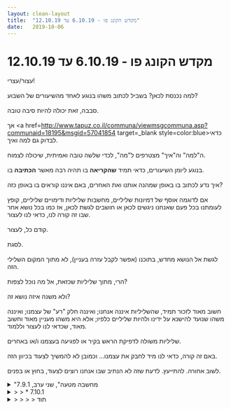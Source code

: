 ```yaml
---
layout: clean-layout
title:  "מקדש הקונג פו - 6.10.19 עד 12.10.19"
date:   2019-10-06
---
```

# מקדש הקונג פו - 6.10.19 עד 12.10.19 
עצור/עצרי!<br> <br> למה נכנסת לכאן? בשביל לכתוב משהו בנוגע לאחד מהשיעורים של השבוע?<br> <br> סבבה, זאת יכולה להיות סיבה טובה.<br> <br> אך <a href=http://www.tapuz.co.il/communa/viewmsgcommuna.asp?communaid=18195&msgid=57041854 target=_blank style=color:blue>כדאי לבדוק</a> גם למה ואיך.<br> <br> ה&quot;למה&quot; וה&quot;איך&quot; מצטרפים ל&quot;מה&quot;, לכדי שלשה טובה ואמיתית, שיכולה לצמוח.<br> <br> בנוגע ליומן השיעורים, כדאי תמיד <b>שהקריאה</b> בו תהיה רבה מאשר <b>הכתיבה</b> בו.<br> <br> איך נדע לכתוב בו באופן שמהנה אותנו ואת האחרים, באם איננו קוראים בו באופן כזה?<br> <br> אם לדוגמה אוסף של דמיונות שליליים, מחשבות שליליות ודימויים שליליים, קופץ לעומתנו בכל פעם שאנחנו ניגשים לכאן או חושבים לגשת לכאן, אז כמו בכל נושא אחר שבו זה קורה לנו, כדאי לנו לעצור.<br> <br> קודם כל, לעצור.<br> <br> לסגת.<br> <br> לגשת אל הנושא מחדש, בתוכנו (אפשר לקבל עזרה בעניין), לא מתוך המקום השלילי הזה.<br> <br> הרי, מתוך שליליות שכזאת, אל מה נוכל לצפות?<br> <br> ולא משנה איזה נושא זה?<br> <br> חשוב מאוד לזכור תמיד, שהשליליות איננה אנחנו; ואיננה חלק &quot;רע&quot; של עצמנו; ואיננה משהו שנועד להישנא על ידינו ולהיות שליליים כלפיו; אלא היא משהו מעניין מאוד וחשוב מאוד, שכדאי לנו לעצור וללמוד.<br> <br> שליליות משולה לדפיקת הראש בקיר או לפגיעה בעצמנו ו/או באחרים.<br> <br> באם זה קורה, כדאי לנו מיד לחבק את עצמנו... וכמובן לא להמשיך לצעוד בכיוון הזה.<br> <br> לשוב אחורה. להתייעץ. לדעת שזה לא הנתיב שבו אנחנו רוצים לצעוד, בחוץ או בפנים.

<details>
                    <summary>"מחשבה מטעה", שני ערב, 7.9.1</summary>
                    אני מנסה לדלות מהשיעור אתמול מידע, ולא מוצא כל כך.<br> <br> אני יודע מה קרה, אבל לא מוצא משהו משמעותי לשתף בו.<br> <br> היו רגעים משמעותיים. זה בטוח. התבוננויות שכאלה על עצמי בכל מיני מצבים. נגיד כששיתפתי במשהו את כולם, וזה הפחיד אותי לשתף. או כששמתי לב שאני מנותק.<br> <br> אני לא יודע עד כמה התרגילים עצמם היו לי משמעותיים כמו הניסיון להיות שותף לשיעור.<br> <br> אם זה היה שיעור בציור נגיד, אז הייתי חוזר ממנו בלי לדעת לצייר יותר טוב, אבל עם תובנות לגבי תהליך הלמידה עצמו.<br> <br> קיבלתי עזרה בנוגע לחוויה שהייתה לי אצל השיננית שלוותה בחרדה מסויימת. נראה לי שלהבא כשאני שם, אגיד לה מראש שעלולה לצוץ לי חרדה. ובכלל במצבים שהיא עולה לי, לנסות לשתף את הסובבים. ובכלל להיות עצמי, בצורה שפחות משאירה מקום לחוויות קשות כל כך, כי כשאני חשוף יותר, יש יותר תמיכה מבחוץ, ואני כבר לא כל כך לבד.<br> <br> עם מיכל, ריב, אסא ושיר.<br> בדשא מזרחית להילטון.<br> התחלה בשמונה כזה. סיום בעשר ארבעים וחמש כזה.<br> <br>
                  </details><details>
                    <summary>> > * 7.10.1</summary>
                    <br><br><table width='70%' cellpadding='0' cellspacing='0' bgcolor='#C6C7C6'><tr><td height='1'></td></tr></table><br><b>מדברים על מדיטציה:</b> <a href="http://forums.tapuz.co.il/meditation" target="_blank">http://forums.tapuz.co.il/meditation</a><br/><br/>לומדים את אמנות המדיטציה: <a href="http://www.ThePracticalMeditation.com" target="_blank" rel=nofollow>www.ThePracticalMeditation.com</a><br/>לומדים את אמנות היכולת: <a href="http://www.MagicalChanging.com" target="_blank" rel=nofollow>www.MagicalChanging.com</a>
                  </details><details>
                    <summary>> > > > תוד</summary>
                    
                  </details><details>
                    <summary>שני ערב 7.10.19 "מחשבה מטעה</summary>
                    זמני השיעור שלי: 19:15 עד 23:15 בערך<br> השתתפו אתי: מיכל, ישי, שיר וריב<br> <br> שיעור מוצלח על תפקודים שונים של המערכת. <br> בחלק שהועבר דרכי לא הזכרתי את המודל הזה של 4 התפקודים. אלא עסקנו בתפקודים שונים של המערכת שהעלינו. הענקנו להם שמות. <br> <br> בדרך לשם היו לנו שתי הרפתקאות קטנות שקרו אחת אחרי השנייה. <br> ילדה שנפצעה ושיר עזרה לה, וההומלס שעשה לנו וודו וצרח עלי או לעברי. <br> היה נעים שלא התפזרתי לרגע אפילו שנהיה קצת כאוטי. וברגע שניתן אספתי אותנו חזרה. היה נעים לא להתרגש אפילו קצת מזה שצורחים עלי. <br> <br> רוב השיעור היה בישיבה במעגל ליד הילטון, על הדשא וכל אחד בתורו עזר לנו להתבונן במערכות שונות שקיימות בנו ובפעולתן. בעזרת הצבעה, הנחיה, שיתוף, או דיבור כלשהו. <br> <br> בחלק שמיכל העבירה עבדנו על 4 התפקודים.<br> <br> ברגע מסוים בין החלק שמיכל העבירה ובין זה שבו ריב, מיכל ואני פגשנו קיפוד קטן שנתן לי ללטף אותו!<br> <br> החלק האחרון שריב העביר היה אסוף במיוחד ובהיר. חלק מאיתנו כבר היו עייפים וההנחיה עסקה גם בזה. הקראנו לעצמנו את ההנחיות, הבהרנו לעצמנו מסגרת זמן, וקבענו לנו מטרה לזמן הזה. עד שהסתיים לו השיעור. <br> <br> תודה!!!<br> <br>
                  </details><details>
                    <summary>רביעי ערב 9.9.19 "אורות וצבעים</summary>
                    זמני השיעור שלי היו 18:30 עד סביבות 21:30-2:00 נדמה לי<br> עם ריב. בן הנחה את החלק המונחה. <br> <br> בחלק הראשון לפני שנאספנו, שיחה בינינו על הלימודים שלנו כיום. חולשות ושיפורים אפשריים שאפשר להכניס. במיוחד שמנו לב ליכולת להגר ממצבים חלשים שונים למצבי עבודה/הוויה איכותיים יותר. <br> <br> בחלק המונחה<br> שחרור 4 התפקודים. לאפשר יותר חופש במרכז התנועתי, לאפשר יותר חופש במרכז הרגשי, וכו. <br> <br> עבודה עם 3 השאלות - האם זו האמת? איך זה מרגיש? איך אני בלי זה?<br> כלי הגנה עצמית פנימית רבי עוצמה. אפשר להפנות לא רק אל אמונות/מחשבות, אלא גם אל תחושות, דחפים פנימיים, מצבי רוח ועוד. <br> <br> בחלק השלישי, לאחר תום ההנחיה של בן - המשכנו את עבודתנו מאותה הנקודה שבה נפסקה. אני כצוות שיש בו שחקנים חזקים ושחקנים חלשים. היכולת והצורך לאמן ולשים דגש גם על השחקנים הפחות סטארים בקבוצה. <br> <br> תודה!!!
                  </details><details>
                    <summary>> > תיקון תאריך: 9.10.1</summary>
                    
                  </details><details>
                    <summary>ב ערב 7.10 "מחשבה מטעה" התבוננות על 4 המרכזי</summary>
                    שיעור משמעותי ונהדר.<br> קיבלנו מראש מייל אסא, אני, ריב<br> להנחות את חמשתנו (אני, אסא, ריב, שיר, ישי)<br> באופן שיאפשר לנו &quot;להתקדם בעבודתנו המעשית והפשוטה והנכונה עם הבנת התפקודים השונים במכונה האנושית<br> ואפשר גם עם הבנת “האניים” השונים שבה ומצבי המודעות השונים שבה (לבחירתנו).&quot;<br> <br> הסדר היה כמו שכתבתי: אסא מתחיל, ואז אני ואז ריב.<br> הלכנו דרך הגן ורוב השיעור התרחש בחלק המזרחי של הילטון.<br> <br> החלק בהנחיית אסא נמשך די הרבה זמן כך שכאשר הגענו לחלק שלי כבר ראיתי שאני ואחרים מתחילים להתעייף <img src="http://www.timg.co.il/tapuzForum/images/Emo3.gif" alt=":-P"> אז הנחתי שני סבבים ממש מועילים, בהם היו שיתופים סופר איכותייים ושווים.<br> בראשון שיתופים על מופעים מהמרכז הרגשי<br> ואחר כך האינסטנקטיבי.<br> היה מועיל לשמוע, וגם לתת עזרה. למשל אם זה בעצם היה בעיקר פעילות אינסטנקטיבית וקצת רגשית (ולא רק רגשית), או פעילות תנועתית יותר מאינסטנקטיבית (ולא אינסטנקטיבית) וכולי.<br> <br> בהליכה בדשא בגן העצמאות, קרו 2 דברים שלגמרי היו חלק מהשיעור. גם אם לא בחרנו אותם מראש, הרי הם עוצבו לשימושנו.<br> נעמדנו כזה רגעית בהליכה<br> נעמדנו קרוב יחסית ועדיין מספיק רחוק מהומלס שישב על ספסל עם חפצים. הוא היה מצד ימין שלנו קדימה.<br> הוא התחיל לרטון ולסנן לעברנו דברים. אבל בקלות.<br> כל זה ארך אולי כמה שניות.<br> המידע שהתקבל בי היה: להתרחק ממנו ולא להתקרב אליו.<br> אם היו שואלים אותי למה יכולתי להשיב שאני רואה שיש בו תוקפנות, שהוא יכול להיות אגרסיבי, שהנוכחות שלנו מציקה לו.<br> <br> ואז בצד שמאל מישהי צעקה בבהלה אם יש לנו מים, כי חברה שלה נפלה מהקורקינט.<br> אני ושיר רצנו לשם. שיר מיד הוציאה את המים.<br> אני רק דיברתי על המים והיא כבר הוציאה אותם <img src="http://www.timg.co.il/tapuzForum/images/Emo6.gif" alt=":-D"> ומיד נתנה אותם ועזרה בצורה מדהימה.<br> שיר עזרה לה. השאר היו בשביל עדיין. התבוננתי על מה ששיר עושה. <br> <br> שיר עוד לא סיימה את העזרה, ופתאום ריב בא מצד ימין שלנו ואמר בצורה שחוויתי כקרה: אוקיי בואו נזוז מפה.<br> זה שיגע אותי. הנחתי שהוא רואה ששיר מסיימת תיכף את התהליך ונמצאת בעיצומו.<br> שזה כדאי שנישאר שם עוד כמה רגעים.<br> הרגשתי שהוא משתלט ומה הוא עכשיו אומר לנו מה לעשות?!<br> <br> עניתי לו שהוא לא אחראי על החלק הזה.<br> אני לא יודעת אם במציאות מקבילה היה מועיל יותר אם הייתי אומרת לו: תיכף שיר מסיימת את העזרה ונמשיך בהליכה שלנו.<br> שיגע אותי שפתאום בא אדם ומשתלט בלי קשר על משהו נכון שקורה<br> ומה שיכולתי להשיב שאתה לא אחראי עכשיו.<br> אולי תשובה שמבהירה את מה שאני רואה (ששיר עומדת לסיים בקרוב) היא אפקטיבית יותר. כי אני מניחה שהוא רואה משהו מסוים ובוחר לפעול בצורה מנותקת.<br> מצד שני אולי טוב במצב כזה לענות ככה.<br> כל התהייה הזאת זה משהו שהיה לי זמין רק אחרי השיעור.<br> מהיכרות עם עצמי,<br> המקום שרוצה להבהיר למישהו שהוא לא שולט עלינו...יפעל שוב אם סיטואציה זהה תנחת. זה לא משנה מי זה הגורם שבא.<br> <br> במקביל לזה אני קולטת את אסא, ישי ואחר כך את ריב מתקרבים לאדם על הספסל וממש מתיישבים או עומדים לידו.<br> אני לא מבינה למה הם עושים את זה<br> הרי יש מליון מקומות לשבת או לעמוד<br> הרי ברור שזה מציק לו והוא הולך להתחרפן ולהשתגע מזה<br> אחר כך הבנתי שלי זה ברור, ומה שברור לי לא ברור לאחרים בכלל. הציפייה שלי שאנשים אחרים יראו את כל מה שראיתי היא באמת לא קשורה למציאות.<br> היה לי ממש קשה עם זה<br> ורק אחר כך בזמן ההנחייה של אסא הצלחתי להתבונן על כל אחד מהאנשים<br> ולראות איך כל מערכת תיפקדה בצורה מושלמת בהתאם למבנה, כיוונים, תכנות שלה.<br> רק אחרי זה יכולתי להירגע, להניח לזה, ולשמוע מה הם חוו.<br> הם לא עשו דווקא (אני ככה תפסתי את זה באותו רגע), או היו חסרי התחשבות. הם פעלו מתוך ראייתם, הבנתם, החוויה שלהם.<br> למשל לאסא זאת היתה חוויה עוצמתית שהוא לא מושפע, משהו שהוא כתב ביומן. לא זוכרת את מילותיו. אומרת בהשראת מה שכתב.<br> <br> בחלק שריב הנחה זה היה ממש עוצמתי.<br> הוא התחיל להנחות וכל העייפות שחשתי פשוט נעלמה. (הייתי לחוצה אחרי השיעור ללכת מיד הביתה, אבל לא בגלל עייפות, אלא משהו שקשור לשעה ושהייתי צריכה לעשות).<br> עשינו עיסוי בכף הרגל, כל אחד לעצמו ממש עוצמתי.<br> המונחה והמנחה.<br> <br> העמקנו בתפקוד השכלי. זה היה ממש חכם והגיוני שריב הזכיר את מטרות השיעור וציטט את בן.<br> זה דבר בסיסי לעשות שיצא לי לחוות.<br> הוא הזכיר תכנון של יום של המרכז השכלי, ואני חווה את זה בכלל כתפקוד תנועתי, אבל אמרתי לעצמי שאולי לא הבנתי לגמרי אותו.<br> היתה הרבה הפעלה של המלך השכלי בהתחלה, וואי הרגשתי את זה.<br> הצלחתי להתעלות ולהתמקד.<br> <br> היו עוד תרגילים. זה היה מאד מעצים ומתגמל החלק הזה.<br> מאד יצירתי גם.<br> הייתי שמחה שהיה עוד מזה בזמן אחר, שאנחנו פחות עייפים.<br> הבנתי בשיעור סוףסוף מהיכן יש לו את היצירתיות המדהימה שלו שתמיד חוויתי<br> כמובן מהמלך השכלי, הרגשי והתנועתי המפותחים שלו!<br> זה יפה.<br> <br> טוב נמאס לי כבר לכתוב<br> אם יהיו לי עוד חוויות ארשום אותן כאן.<br> <br> נ.ב<br> לא שיניתי שמות בתיאורים כי אני לא חווה את זה כאישיו כלשהו. ואין לי בעייה שיכתבו עלי גם.
                  </details><details>
                    <summary>> > זמנים: 19:50-23:4</summary>
                    
                  </details><details>
                    <summary>> > אההה כן היה את הקיפוד הקטן החמוד</summary>
                    הלכתי לעשות פיפי איזה 3 פעמים נראה לי במהלך השיעור.<br> באחת הפעמים ראיתי קיפוד קטן<br> שלא נפגע האמון שלו באנושות<br> שפתוח למגע וישמח למגע<br> שרוצה חברה<br> <br> והעברתי את המידע הזה לאסא<br> שהלך וליטף אותו!<br> זה היה ממש חמוד לצפייה<br> <br> אז כן:<br> להעביר מידע<br> במקום להניח שאחרים רואים את המידע<br> זה בהחלט היה חלק מהשיעור שלי (כי הרי התעצבנתי ב-2 פעמים לפני, שהנחתי שאחרים רואים את מה שאני רואה)<br> והצלחתי ליישם את זה עם הקיפוד <img src="http://www.timg.co.il/tapuzForum/images/Emo6.gif" alt=":-D"> <br> <br>
                  </details><details>
                    <summary>> > הייתי שמחה *שיהיה* עוד מזה בזמן אח</summary>
                    תיקון טעות הקלדה בדיווח למעלה.
                  </details><details>
                    <summary>> > תודה זה היה לי מאוד מעצים לקרו</summary>
                    
                  </details><details>
                    <summary>ראשון ערב, 6.10.19, "ספירלה נוצצת</summary>
                    הגעתי באיחור וחיכיתי קצת עד שהוזמנתי להצטרף, במשהו כמו 19:45.<br> השתתפו בשיעור לצדי: בועז, דרור וריב המופלאים.<br> <br> סבבים של הנחייה בשלוש סוגי תנועות בכל פעם - חיצונית, פנימית, משהו שקשור ליומיום:<br> חקירת התנועה של שליחת הרגל קדימה והנחתה על הקרקע.<br> הרגשת הזרימה הפנימית.<br> תרגול ריצה נטולת מאמץ מסביב למשהו. כאשר מופיע מאמץ עדיין ממשיכים לרוץ. כיף לי יותר ויותר לרוץ ככל שרמת החרדה מכך פוחתת.<br> לראות את האחרים כאנשים אמיתיים. גם להם יש חלומות, תחושות גופניות, פחדים, רצונות...<br> ישיבה עם רגליים כפופות תוך השענות לאחור על הידיים, הזזת הרגליים מצד לצד.<br> לאפשר את התנועה הנובעת מהגוף.<br> איפשור התנועה הפנימית.<br> מה יקרה אם אתן לעצמי להיות? אם לא ארד על עצמי? לאורך היום, במצבים השונים - לדמיין זאת.<br> חזרה על תנועת מכה מלמעלה למטה בכף יד פתוחה, כמו על חומר דמיוני כלשהו המונח לפנינו. ואז גם לצדדים וכלפי מעלה, ליצירה של מעין חלון מלבני. נהניתי מאד מהעבודה הזו, הזכיר לי תנועות של חתול בחלק מהזמן.<br> חקירת אפשרויות התנועה תוך עמידה במעגל. הרגשתי קצת מוגבל בתוך זה.<br> עבודה עם רעיונות מטופשים / מגוכחים.<br> שימוש בתנועה &quot;אני יכול&quot;.<br> ...<br> <br> שיתוף במשהו מקורותיי בתקופה האחרונה, לפי סבב. זה היה לי די משמעותי.<br> נסיון לנחש מה השעה - הייתי ממש רחוק.<br> נדמה לי שסיימנו ב21:15.<br>
                  </details><details>
                    <summary>ראשון 18 "ספירלה נוצצת" 6.10.1</summary>
                    מגיעה לנקודת המפגש בערך ב 17:20<br> אני וקרן מתחילות את השיעור בערך ב 18:00<br> <br> חווה חוויה של כמו עומס לדבר על מה שבן הנחה אותנו לדבר עליו,<br> (קשיים ביומיום...הצלחות ולמידה מהן...היופי של העולם והחיים...)<br> <br> משתפת את קרן ואנו מסכימות ביננו לקיים את ההנחיה החמישית, ולפיה בוחרות לנו פוינטרים<br> ולנהל &quot;שיחת חולין&quot; או על כל מה שבא לנו לשוחח<br> <br> משתעשעת בנקודות שחשבנו עליהן בן ואני מבעוד מועד לשיעור<br> להיות בתשומת לב<br> ביטחון עצמי<br> ואחת נוספת<br> <br> לאחר בערך עשרים דקות עושות הפוגה של פעילות פיסית,<br> מתיחות<br> תנועה מיטיבה<br> <br> ריב בא לאסוף אותי ואת קרן<br> משחקים משחק של &quot;הכל בסדר&quot; אנו משתמשים ומשחקים במילים אלו בסבב שחוזר על עצמו<br> משעשע מאוד ומיטיב<br> ריב מנחה אותנו להתבונן באנשים ולראות איך הכל בסדר אצלהם (ההנחיה הזו הייתה עמוקה יותר ממה שאני זוכרת כרגע)<br> (רוצה לתעד טוב יותר בפעמים הבאות)<br> קצת נלחצת מההנחיה, מתבוננת בנשימה ובדברים שנעימים לי מסביב<br> <br> שיעורי מסתיים בערך ב 19<br> <br> מצליחה גם לשמור על עצמי היטב בשיעור הזה הרבה תודות לנקודות שאני ובן רקחנו לפני השיעור<br> <br>
                  </details><details>
                    <summary>חמישי 10.10.19 "להיכנס פנימה</summary>
                    שיעור מצוין שהחל עבורי רשמית בסביבות 17:30, אך למעשה בסביבות 15:15 כזה, באימון משותף עם אלון. והסתיים רשמית בסביבות 19:30, אך למעשה בסביבות 22:30 לאחר שיעור מיוחד נוסף עם בן. <br> <br> השתתפו בכל הדבר הזה מלבדי גם אלון, ישי, ריבּ, יניב, בועז ואסף הלוי.<br> <br> אין לי המון מה לספר עליו, למרות שבדיעבד הוא היה די משנה חיים כזה. <br> אני חושד שזה לא היה כל כך התכנים שהיו בו. אבל אולי קצת כן בעצם.<br> <br> + הבנתי משהו לגבי הברכיים והשליטה במרחב בעזרת הרגליים. יכולתי לחוש בכל רגע למי משנינו יש את השליטה במרחב.<br> <br> + העבודה עם בועז, תרגיל מלפני שנים שבן העביר. אני מעין רוח חדשה/תודעה חדשה/מלאך חדש שנכנס בגוף הזה. טרי לגמרי. ואני מוצא אותו ככה. עם היכולות והנסיבות האלה. ועכשיו אני מתחיל לעזור כמיטב יכולתי. ובגרסה יותר פשוטה -&gt; להתחיל דברים מחדש. אפשר ממש כל כמה דקות.<br> <br> הלילה אחריו היה משונה מאוד. ולמחרת התעוררתי אחר. משונה. חלקית נעים. <br> <br> תודה!!!<br> <br>
                  </details><details>
                    <summary>> > דברים נוספי</summary>
                    השאלה הממקדת - מה מנחה את השיעור שלי עכשיו?<br> איזה חלק בתוכי מנסה לעשות עכשיו את מה שאני מנסה לעשות עכשיו?<br> האם זה חלק שיכול לעשות זאת טוב?<br> איזה חלק בי יכול לעשות את הדבר הזה הכי טוב?<br>
                  </details><details>
                    <summary>שבת 12.10.19 "ריכוז רב</summary>
                    זמני השיעור שלי 15 - 21:50<br> אני כולל בתוכו הפעם את 3 הסשנים<br> קונג-פו<br> אמנות היכולת<br> בודיסורס<br> <br> השתתפו בו: קרן, ריב, תירצה, מאיה, ישי, איריס, נועה. נדמה לי שזהו. <br> <br> היה שיעור ארוך ומעניין וכיפי. <br> דברים מתוכו:<br> <br> + להתחיל עם זימון החלק בתוכי שרלוונטי עבור מה שאני רוצה לעשות. (בעקבות מה שקיבלנו בחמישי).<br> + מחקר עיגולים נפלא וארוך של זרועות ורגליים.<br> + טיפול בעצמי תו&quot;כ הליכה. <br> שווה לזכור - כולנו ביחד מטפלים באורגניזם. הכולנו ביחד הוא כבר טיפול. <br> שווה לזכור - לתת לשקט לטפל בזה<br> <br> + קשב לקשב תוך כדי קשב (לדברים אחרים).<br> <br> + מפת למידה טובה - מנסה, מצליח, יכול להמשיך להעמיק, נראה שיופיע מחוץ לשיעור, בטוח יופיע מחוץ לשיעור, הופיע מחוץ לשיעור ומופיע מחוץ לשיעור באופן יזום. <br> <br> + להתבונן בתשוקות שלי <br> + להתבונן במתח שבי <br> + לפרוש עלי חסות<br> <br> <br> תודה!!!<br>
                  </details><details>
                    <summary>7.10.2019 "צמיחה זוגית" שני בוק</summary>
                    אני ונועה. שיעור נהדר ממש ממש. אולי אוסיף פרטים בהמשך.
                  </details><details>
                    <summary>שני בוקר 07-10-19 "צמיחה זוגית</summary>
                    שיעור בוקר עם דורית.<br> בהליכה מאיזור המתקנים לרחבת המוזיאון, בהנחיית דורית, עבדנו על הגמישות תוך כדי הליכה.<br> ואז עצרנו וחלקנו רעיונות לאיך לשפר את הגמישות תוך כדי הליכה, ואז המשכנו, זה היה מעולה וממש פתח לי ערוץ של עבודה על דברים תוך כדי הליכה.<br> אחר כך ברחבת המוזיאון, עשינו קרב ממש ממש איטי וזה אפשר מרחב בטוח של בחינה ולמידה עבורי.<br> היה גם התרגיל של להגיע בעיניים עצומות ולגעת ביד של השניה ממרחק מסויים. <br> היתה לי התחושה שביכולתי לגייס את הראייה אל תוך עצימת העיניים או אל תוך אי הראייה. זה זמן רב שאני בתחושה שמשהו בעצימת העיניים מאפשר יותר ראייה או יותר מראייה.<br> <br> זה היה שיעור מאוד נעים עם תחושת מרחב וחופש לנסות ולטעות וממש נהניתי מכל כולו.<br> תודה3&gt;
                  </details><a href="javascript:history.back()">בית</a>